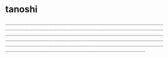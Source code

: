 # tanoshi
..........................................................................................................................................................................................................................................................................................................................................................................................................................................................................................................................................................................................................................................................................................................................................................